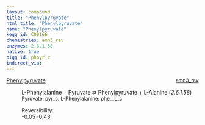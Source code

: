 ```yaml
---
layout: compound
title: "Phenylpyruvate"
html_title: "Phenylpyruvate"
name: "Phenylpyruvate"
kegg_id: C00166
chemistries: amn3_rev
enzymes: 2.6.1.58
native: true
bigg_id: phpyr_c
indirect_via:
---
```

<dl><dt class='rs-product'><a href='{{ site.url }}{{ site.baseurl }}/compounds/C00166' class='link-dark' data-bs-toggle='tooltip' data-bs-html='true' data-bs-title='KEGG: C00166'>Phenylpyruvate</a><span style='float: right; max-width: 40%'><a href='{{ site.url }}{{ site.baseurl }}/chemistries/amn3_rev' class='link-dark opacity-50' style='font-size: small; word-wrap: anywhere;'>amn3_rev</a></span></dt><dd><p>L-Phenylalanine + Pyruvate &#8644; Phenylpyruvate + L-Alanine (<i>2.6.1.58</i>)<br /><span style='font-size: small;'><span data-bs-toggle='tooltip' data-bs-html='true' data-bs-title='KEGG: C00022'>Pyruvate</span>: pyr_c, <span data-bs-toggle='tooltip' data-bs-html='true' data-bs-title='KEGG: C00079'>L-Phenylalanine</span>: phe__L_c</span><br /><div class="reversibility_info">Reversibility: <div class="progress" style="flex-direction: row-reverse;"><div class="progress-bar bg-success" role="progressbar" style="width: 0.47%" aria-valuenow="-0.04715357839600747" aria-valuemin="0" aria-valuemax="10"></div><div class="progress-bar bg-warning" role="progressbar" style="width: 4.32%" aria-valuenow="-0.04715357839600747" aria-valuemin="0" aria-valuemax="10"></div></div><span>-0.05&plusmn;0.43</span><div class="progress"><div class="progress-bar bg-danger" role="progressbar" style="width: 0%" aria-valuenow="-0.04715357839600747" aria-valuemin="0" aria-valuemax="10"></div></div></div></p><dl></dl></dd></dl>